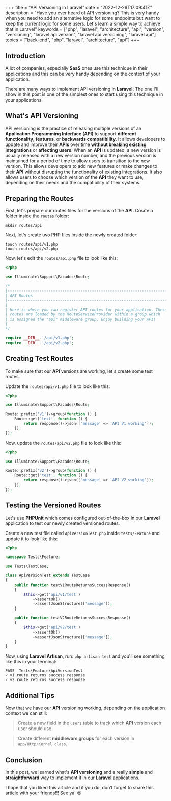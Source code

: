 +++
title = "API Versioning in Laravel"
date = "2022-12-29T17:09:41Z"
description = "Have you ever heard of API versioning?  This is very handy when you need to add an alternative logic for some endpoints but want to keep the current logic for some users. Let's learn a simple way to achieve that in Laravel"
keywords = ["php", "laravel", "architecture", "api", "version", "versioning", "laravel api version", "laravel api versioning", "laravel api"]
topics = ["back-end", "php", "laravel", "architecture", "api"]
+++

## Introduction

A lot of companies, especially **SaaS** ones use this technique in their applications and this can be very
handy depending on the context of your application.

There are many ways to implement API versioning in **Laravel**. The one I'll show in this post is one of the
simplest ones to start using this technique in your applications.

## What's API Versioning

API versioning is the practice of releasing multiple versions of an **Application Programming Interface (API)**
to support **different functionality**, **features**, or **backwards compatibility**. It allows developers to
update and improve their **APIs** over time **without breaking existing integrations** or **affecting users**.
When an **API** is updated, a new version is usually released with a new version number, and the previous
version is maintained for a period of time to allow users to transition to the new version. This allows
developers to add new features or make changes to their **API** without disrupting the functionality of
existing integrations. It also allows users to choose which version of the **API** they want to use,
depending on their needs and the compatibility of their systems.

## Preparing the Routes

First, let's prepare our routes files for the versions of the **API**. Create a folder inside the `routes` folder:

```
mkdir routes/api
```

Next, let's create two PHP files inside the newly created folder:

```
touch routes/api/v1.php
touch routes/api/v2.php
```

Now, let's edit the `routes/api.php` file to look like this:

```php
<?php

use Illuminate\Support\Facades\Route;

/*
|--------------------------------------------------------------------------
| API Routes
|--------------------------------------------------------------------------
|
| Here is where you can register API routes for your application. These
| routes are loaded by the RouteServiceProvider within a group which
| is assigned the "api" middleware group. Enjoy building your API!
|
*/

require __DIR__.'/api/v1.php';
require __DIR__.'/api/v2.php';
```

## Creating Test Routes

To make sure that our **API** versions are working, let's create some test routes.

Update the `routes/api/v1.php` file to look like this:

```php
<?php

use Illuminate\Support\Facades\Route;

Route::prefix('v1')->group(function () {
    Route::get('test', function () {
        return response()->json(['message' => 'API V1 working']);
    });
});
```

Now, update the `routes/api/v2.php` file to look like this:

```php
<?php

use Illuminate\Support\Facades\Route;

Route::prefix('v2')->group(function () {
    Route::get('test', function () {
        return response()->json(['message' => 'API V2 working']);
    });
});
```

## Testing the Versioned Routes

Let's use **PHPUnit** which comes configured out-of-the-box in our **Laravel** application to test our newly
created versioned routes.

Create a new test file called `ApiVersionTest.php` inside `tests/Feature` and update it to look like this:

```php
<?php

namespace Tests\Feature;

use Tests\TestCase;

class ApiVersionTest extends TestCase
{
    public function testV1RouteReturnsSuccessResponse()
    {
        $this->get('api/v1/test')
            ->assertOk()
            ->assertJsonStructure(['message']);
    }

    public function testV2RouteReturnsSuccessResponse()
    {
        $this->get('api/v2/test')
            ->assertOk()
            ->assertJsonStructure(['message']);
    }
}
```

Now, using **Laravel Artisan**, run: `php artisan test` and you'll see something like this in your terminal:

```
PASS  Tests\Feature\ApiVersionTest
✓ v1 route returns success response
✓ v2 route returns success response
```

## Additional Tips

Now that we have our **API** versioning working, depending on the application context we can still:

> Create a new field in the `users` table to track which **API** version each user should use.


> Create different **middleware groups** for each version in `app/Http/Kernel class`.

## Conclusion

In this post, we learned what's **API versioning** and a really **simple** and **straightforward** way to
implement it in our **Laravel** applications.

I hope that you liked this article and if you do, don’t forget to share this article with your friends!!! See ya! :wink:
